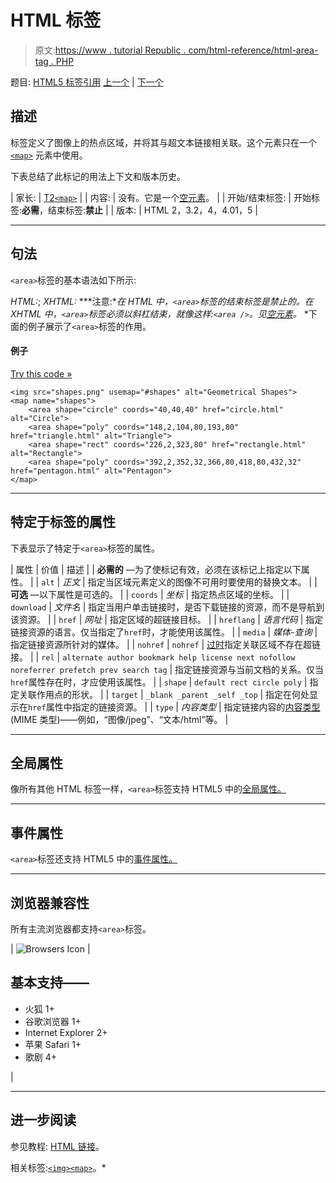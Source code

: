# HTML 标签

> 原文:[https://www . tutorial Republic . com/html-reference/html-area-tag . PHP](https://www.tutorialrepublic.com/html-reference/html-area-tag.php)

题目: [HTML5 标签引用](html5-tags.php) [上一个](html-applet-tag.php) | [下一个](html5-article-tag.php)

## 描述

标签定义了图像上的热点区域，并将其与超文本链接相关联。这个元素只在一个 [`<map>`](html-map-tag.php) 元素中使用。

下表总结了此标记的用法上下文和版本历史。

| 家长: | [T2`<map>`](html-map-tag.php) |
| 内容: | 没有。它是一个[空元素](../html-tutorial/html-elements.php#empty-elements)。 |
| 开始/结束标签: | 开始标签:**必需**，结束标签:**禁止** |
| 版本: | HTML 2，3.2，4，4.01，5 |

* * *

## 句法

`<area>`标签的基本语法如下所示:

*HTML:*<area alt="*text*">; *XHTML:*<area alt="*text*" /> ***注意:**在 HTML 中，`<area>`标签的结束标签是禁止的。在 XHTML 中，`<area>`标签必须以斜杠结束，就像这样:`<area />`。见[空元素](../html-tutorial/html-elements.php#empty-elements)。*  *下面的例子展示了`<area>`标签的作用。

#### 例子

[Try this code »](../codelab.php?topic=html&file=image-map "Try this code using online Editor")

```
<img src="shapes.png" usemap="#shapes" alt="Geometrical Shapes">
<map name="shapes">
    <area shape="circle" coords="40,40,40" href="circle.html" alt="Circle">
    <area shape="poly" coords="148,2,104,80,193,80" href="triangle.html" alt="Triangle">
    <area shape="rect" coords="226,2,323,80" href="rectangle.html" alt="Rectangle">
    <area shape="poly" coords="392,2,352,32,366,80,418,80,432,32" href="pentagon.html" alt="Pentagon">
</map>
```

* * *

## 特定于标签的属性

下表显示了特定于`<area>`标签的属性。

| 属性 | 价值 | 描述 |
| **必需的** —为了使标记有效，必须在该标记上指定以下属性。 |
| `alt` | *正文* | 指定当区域元素定义的图像不可用时要使用的替换文本。 |
| **可选** —以下属性是可选的。 |
| `coords` | *坐标* | 指定热点区域的坐标。 |
| `download` | *文件名* | 指定当用户单击链接时，是否下载链接的资源，而不是导航到该资源。 |
| `href` | *网址* | 指定区域的超链接目标。 |
| `hreflang` | *语言代码* | 指定链接资源的语言。仅当指定了`href`时，才能使用该属性。 |
| `media` | *媒体-查询* | 指定链接资源所针对的媒体。 |
| `nohref` | `nohref` | [过时](../definitions.php#obsolete "Not supported in HTML5")指定关联区域不存在超链接。 |
| `rel` | `alternate
author
bookmark
help
license
next
nofollow
noreferrer
prefetch
prev
search
tag` | 指定链接资源与当前文档的关系。仅当`href`属性存在时，才应使用该属性。 |
| `shape` | `default
rect
circle
poly` | 指定关联作用点的形状。 |
| `target` | `_blank
_parent
_self
_top` | 指定在何处显示在`href`属性中指定的链接资源。 |
| `type` | *内容类型* | 指定链接内容的[内容类型](../definitions.php#content-type) (MIME 类型)——例如，“图像/jpeg”、“文本/html”等。 |

* * *

## 全局属性

像所有其他 HTML 标签一样，`<area>`标签支持 HTML5 中的[全局属性。](html5-global-attributes.php)

* * *

## 事件属性

`<area>`标签还支持 HTML5 中的[事件属性。](html5-event-attributes.php)

* * *

## 浏览器兼容性

所有主流浏览器都支持`<area>`标签。

| ![Browsers Icon](../Images/e9331123c77668c1832e541c2fca1002.png) | 

## 基本支持——

*   火狐 1+
*   谷歌浏览器 1+
*   Internet Explorer 2+
*   苹果 Safari 1+
*   歌剧 4+

 |

* * *

## 进一步阅读

参见教程: [HTML 链接](../html-tutorial/html-links.php)。

相关标签:[`<img>`](html-img-tag.php)[`<map>`](html-map-tag.php)。*